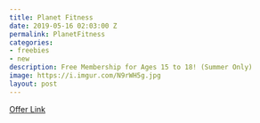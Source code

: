 ```yaml
---
title: Planet Fitness
date: 2019-05-16 02:03:00 Z
permalink: PlanetFitness
categories:
- freebies
- new
description: Free Membership for Ages 15 to 18! (Summer Only)
image: https://i.imgur.com/N9rWH5g.jpg
layout: post
---
```


[Offer Link](https://www.planetfitness.com/TeenSummerChallenge?utm_source=SFMCCORP&utm_medium=Email&utm_campaign=&utm_content=learn-more)